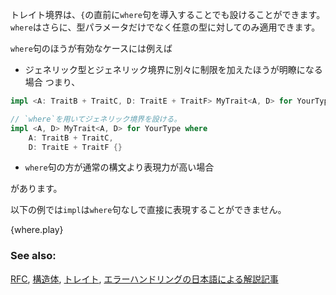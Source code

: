 <!-- A bound can also be expressed using a `where` clause immediately
before the opening `{`, rather than at the type's first mention.
Additionally, `where` clauses can apply bounds to arbitrary types,
rather than just to type parameters. -->
トレイト境界は、`{`の直前に`where`句を導入することでも設けることができます。`where`はさらに、型パラメータだけでなく任意の型に対してのみ適用できます。

<!-- Some cases that a `where` clause is useful: -->
`where`句のほうが有効なケースには例えば

<!-- * When specifying generic types and bounds separately is clearer: -->
* ジェネリック型とジェネリック境界に別々に制限を加えたほうが明瞭になる場合
つまり、

```rust
impl <A: TraitB + TraitC, D: TraitE + TraitF> MyTrait<A, D> for YourType {}

// `where`を用いてジェネリック境界を設ける。
impl <A, D> MyTrait<A, D> for YourType where
    A: TraitB + TraitC,
    D: TraitE + TraitF {}
```

<!-- * When using a `where` clause is more expressive than using normal syntax.
The `impl` in this example cannot be directly expressed without a `where` clause: -->
* `where`句の方が通常の構文より表現力が高い場合

があります。

以下の例では`impl`は`where`句なしで直接に表現することができません。

{where.play}

### See also:

[RFC][where], [構造体][struct], [トレイト][trait], [エラーハンドリングの日本語による解説記事][unwrap_option]

[struct]: ../custom_types/structs.html
[trait]: ../trait.html
[where]: https://github.com/rust-lang/rfcs/blob/master/text/0135-where.md
[unwrap_option]: http://qiita.com/tatsuya6502/items/cd41599291e2e5f38a4a
